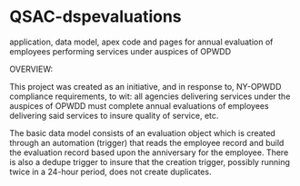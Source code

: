 # QSAC-dspevaluations
application, data model, apex code and pages for annual evaluation of employees performing services under auspices of OPWDD

OVERVIEW:

This project was created as an initiative, and in response to, NY-OPWDD compliance requirements, to wit: all agencies delivering services under the auspices of OPWDD must complete annual evaluations of employees delivering said services to insure quality of service, etc.

The basic data model consists of an evaluation object which is created through an automation (trigger) that reads the employee record and build the evaluation record based upon the anniversary for the employee.  There is also a dedupe trigger to insure that the creation trigger, possibly running twice in a 24-hour period, does not create duplicates.




